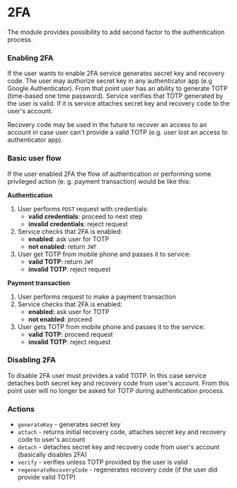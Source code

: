 # 2FA

The module provides possibility to add second factor to the authentication process.

### Enabling 2FA

If the user wants to enable 2FA service generates secret key and recovery code.
The user may authorize secret key in any authenticator app (e.g Google Authenticator).
From that point user has an ability to generate TOTP (time-based one time password).
Service verifies that TOTP generated by the user is valid. If it is service attaches
secret key and recovery code to the user's account.

Recovery code may be used in the future to recover an access to an account in case
user can't provide a valid TOTP (e.g. user lost an access to authenticator app).

### Basic user flow

If the user enabled 2FA the flow of authentication or performing some privileged
action (e. g. payment transaction) would be like this:

**Authentication**

1. User performs `POST` request with credentials:
    * **valid credentials**: proceed to next step
    * **invalid credentials**: reject request
2. Service checks that 2FA is enabled:
    * **enabled**: ask user for TOTP
    * **not enabled**: return `JWT`
3. User get TOTP from mobile phone and passes it to service:
    * **valid TOTP**: return `JWT`
    * **invalid TOTP**: reject request

**Payment transaction**

1. User performs request to make a payment transaction
2. Service checks that 2FA is enabled:
    * **enabled:** ask user for TOTP
    * **not enabled**: proceed
3. User gets TOTP from mobile phone and passes it to the service:
    * **valid TOTP**: proceed request
    * **invalid TOTP**: reject request

### Disabling 2FA

To disable 2FA user must provides a valid TOTP. In this case service detaches
both secret key and recovery code from user's account. From this point user will
no longer be asked for TOTP during authentication process.

### Actions

* `generateKey` - generates secret key
* `attach` - returns initial recovery code, attaches secret key and recovery code to user's account
* `detach` - detaches secret key and recovery code from user's account (basically disables 2FA)
* `verify` - verifies unless TOTP provided by the user is valid
* `regenerateRecoveryCode` - regenerates recovery code (if the user did provide valid TOTP)

